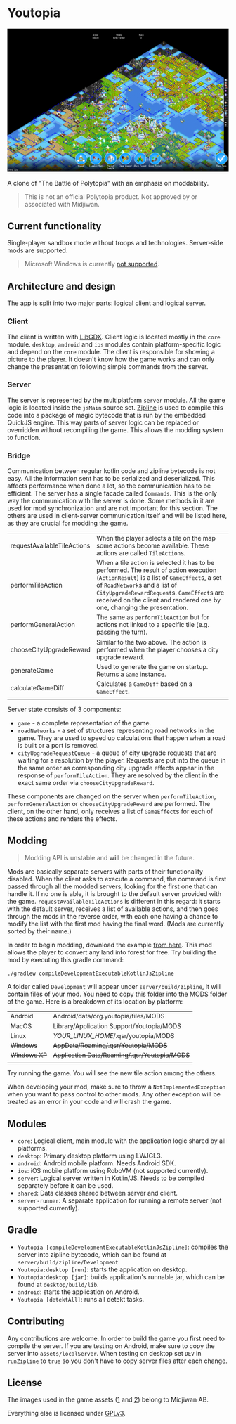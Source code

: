 # Youtopia

![screenshot](images/screenshot.png)

A clone of "The Battle of Polytopia" with an emphasis on moddability.

> This is not an official Polytopia product. Not approved by or associated with Midjiwan.

## Current functionality

Single-player sandbox mode without troops and technologies.
Server-side mods are supported.

> Microsoft Windows is currently [not supported](https://github.com/cashapp/zipline/issues/1360). 

## Architecture and design

The app is split into two major parts: logical client and logical server.

### Client

The client is written with [LibGDX](https://libgdx.com/).
Client logic is located mostly in the `core` module.
`desktop`, `android` and `ios` modules contain platform-specific logic and depend on the `core` module.
The client is responsible for showing a picture to the player.
It doesn't know how the game works and can only change the presentation following simple commands from the server.

### Server

The server is represented by the multiplatform `server` module.
All the game logic is located inside the `jsMain` source set.
[Zipline](https://github.com/cashapp/zipline) is used to compile this code into a package of magic bytecode that is run by the embedded QuickJS engine.
This way parts of server logic can be replaced or overridden without recompiling the game.
This allows the modding system to function.

### Bridge

Communication between regular kotlin code and zipline bytecode is not easy.
All the information sent has to be serialized and deserialized.
This affects performance when done a lot, so the communication has to be efficient.
The server has a single facade called `Commands`.
This is the only way the communication with the server is done.
Some methods in it are used for mod synchronization and are not important for this section.
The others are used in client-server communication itself and will be listed here, as they are crucial for modding the game.

|                             |                                                                                                                                                                                                                                                                                                    |
|-----------------------------|----------------------------------------------------------------------------------------------------------------------------------------------------------------------------------------------------------------------------------------------------------------------------------------------------|
| requestAvailableTileActions | When the player selects a tile on the map some actions become available. These actions are called `TileAction`s.                                                                                                                                                                                   |
| performTileAction           | When a tile action is selected it has to be performed. The result of action execution (`ActionResult`) is a list of `GameEffect`s, a set of `RoadNetwork`s and a list of `CityUpgradeRewardRequest`s. `GameEffect`s are received on the client and rendered one by one, changing the presentation. |
| performGeneralAction        | The same as `performTileAction` but for actions not linked to a specific tile (e.g. passing the turn).                                                                                                                                                                                             |
| chooseCityUpgradeReward     | Similar to the two above. The action is performed when the player chooses a city upgrade reward.                                                                                                                                                                                                   |
| generateGame                | Used to generate the game on startup. Returns a `Game` instance.                                                                                                                                                                                                                                   |
| calculateGameDiff           | Calculates a `GameDiff` based on a `GameEffect`.                                                                                                                                                                                                                                                   |
|                             |                                                                                                                                                                                                                                                                                                    |

Server state consists of 3 components:
- `game` - a complete representation of the game.
- `roadNetworks` - a set of structures representing road networks in the game. They are used to speed up calculations that happen when a road is built or a port is removed.
- `cityUpgradeRequestQueue` - a queue of city upgrade requests that are waiting for a resolution by the player. Requests are put into the queue in the same order as corresponding city upgrade effects appear in the response of `performTileAction`. They are resolved by the client in the exact same order via `chooseCityUpgradeReward`.

These components are changed on the server when `performTileAction`, `performGeneralAction` or `chooseCityUpgradeReward` are performed.
The client, on the other hand, only receives a list of `GameEffect`s for each of these actions and renders the effects.

## Modding

> Modding API is unstable and **will** be changed in the future.

Mods are basically separate servers with parts of their functionality disabled.
When the client asks to execute a command, the command is first passed through all the modded servers, looking for the first one that can handle it. If no one is able, it is brought to the default server provided with the game.
`requestAvailableTileActions` is different in this regard: it starts with the default server, receives a list of available actions, and then goes through the mods in the reverse order, with each one having a chance to modify the list with the first mod having the final word.
(Mods are currently sorted by their name.)

In order to begin modding, download the example [from here](https://github.com/Youtopia-Development/YoutopiaExampleMod).
This mod allows the player to convert any land into forest for free.
Try building the mod by executing this gradle command:
```
./gradlew compileDevelopmentExecutableKotlinJsZipline
```
A folder called `Development` will appear under `server/build/zipline`, it will contain files of your mod.
You need to copy this folder into the MODS folder of the game.
Here is a breakdown of its location by platform:

|                |                                                 |
|----------------|-------------------------------------------------|
| Android        | Android/data/org.youtopia/files/MODS            |
| MacOS          | Library/Application Support/Youtopia/MODS       |
| Linux          | *YOUR_LINUX_HOME*/.qsr/youtopia/MODS            |
| ~~Windows~~    | ~~AppData/Roaming/.qsr/Youtopia/MODS~~          |
| ~~Windows XP~~ | ~~Application Data/Roaming/.qsr/Youtopia/MODS~~ |
|                |                                                 |

Try running the game. You will see the new tile action among the others.

When developing your mod, make sure to throw a `NotImplementedException` when you want to pass control to other mods.
Any other exception will be treated as an error in your code and will crash the game.

## Modules

- `core`: Logical client, main module with the application logic shared by all platforms.
- `desktop`: Primary desktop platform using LWJGL3.
- `android`: Android mobile platform. Needs Android SDK.
- `ios`: iOS mobile platform using RoboVM (not supported currently).
- `server`: Logical server written in Kotlin/JS. Needs to be compiled separately before it can be used.
- `shared`: Data classes shared between server and client.
- `server-runner`: A separate application for running a remote server (not supported currently).

## Gradle

- `Youtopia [compileDevelopmentExecutableKotlinJsZipline]`: compiles the server into zipline bytecode, which can be found at `server/build/zipline/Development`
- `Youtopia:desktop [run]`: starts the application on desktop.
- `Youtopia:desktop [jar]`: builds application's runnable jar, which can be found at `desktop/build/lib`.
- `android`: starts the application on Android.
- `Youtopia [detektAll]`: runs all detekt tasks.

## Contributing

Any contributions are welcome.
In order to build the game you first need to compile the server.
If you are testing on Android, make sure to copy the server into `assets/localServer`.
When testing on desktop set `DEV` in `runZipline` to `true` so you don't have to copy server files after each change.

## License

The images used in the game assets ([1](/assets/visuals.png) and [2](/assets/map_ui_visuals.png)) belong to Midjiwan AB.

Everything else is licensed under [GPLv3](/LICENSE.md).

